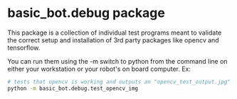 
# basic_bot.debug package

This package is a collection of individual test programs meant to validate the correct setup and installation of 3rd party packages like opencv and tensorflow.

You can run them using the -m switch to python from the command line on either your workstation or your robot's on board computer.  Ex:

```sh
# tests that opencv is working and outputs an "opencv_test_output.jpg"
python -m basic_bot.debug.test_opencv_img
```
